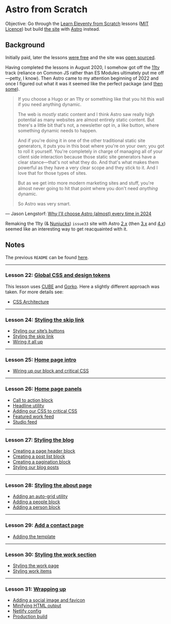 # Astro from Scratch

Objective: Go through the [Learn Eleventy from Scratch](https://learneleventyfromscratch.com/) lessons ([MIT Licence](https://github.com/Andy-set-studio/learneleventyfromscratch.com#licence-mit-licence)) but build [the site](https://issue33.com/) with [Astro](https://docs.astro.build/en/getting-started/) instead.

## Background

Initially paid, later the lessons [were free](https://twitter.com/piccalilli_/status/1404403153890578432) and the site was [open sourced](https://piccalil.li/blog/learn-eleventy-from-scratch-is-now-open-source/).

Having completed the lessons in August 2020, I somehow got off the [11ty](https://www.11ty.dev/) track (reliance on Common JS rather than ES Modules ultimately put me off—petty, I know). Then Astro came to my attention beginning of 2022 and once I figured out what it was it seemed like the perfect package (and [then some](https://twitter.com/NFS__21/status/1517377812298342400)).

> If you choose a Hugo or an 11ty or something like that you hit this wall if you need anything dynamic.
>
> The web is _mostly_ static content and I think Astro saw really high potential as many websites are almost entirely static content.
> But there's a little bit that's not, a newsletter opt in, a like button, where something dynamic needs to happen.
>
> And if you're doing it in one of the other traditional static site generators, it puts you in this boat where you're on your own; you got to roll it yourself.
> You're completely in charge of managing all of your client side interaction because those static site generators have a clear stance—that's not what they do.
> And that's what makes them powerful as they have a very clear scope and they stick to it. And I love that for those types of sites.
>
> But as we get into more modern marketing sites and stuff, you're almost never going to hit that point where you don't need _anything_ dynamic.
>
> So Astro was very smart.

— Jason Lengstorf: [Why I'll choose Astro (almost) every time in 2024](https://youtu.be/kssIEqSJeMI?t=46)

Remaking the 11ty (& [Nunjucks](https://mozilla.github.io/nunjucks/)) `issue33` site with Astro [2.x](https://github.com/withastro/astro/releases/tag/astro%402.0.0) (then [3.x](https://github.com/withastro/astro/releases/tag/astro%403.0.0) and [4.x](https://github.com/withastro/astro/releases/tag/astro%404.0.0)) seemed like an interesting way to get reacquainted with it.

## Notes

The previous `README` can be found [here](docs/v00/README.md).

---

### Lesson 22: [Global CSS and design tokens](https://learneleventyfromscratch.com/lesson/22.html)

This lesson uses [CUBE](https://cube.fyi/) and [Gorko](https://github.com/Andy-set-studio/gorko). Here a slightly different approach was taken. For more details see:

- [CSS Architecture](docs/css-architecture/index.md)

---

### Lesson 24: [Styling the skip link](https://learneleventyfromscratch.com/lesson/24.html)

- [Styling our site’s buttons](docs/24/index.md#styling-our-sites-buttons)
- [Styling the skip link](docs/24/index.md#styling-the-skip-link)
- [Wiring it all up](docs/24/index.md#wiring-it-all-up)

---

### Lesson 25: [Home page intro](https://learneleventyfromscratch.com/lesson/25.html)

- [Wiring up our block and critical CSS](docs/25/index.md#wiring-up-our-block-and-critical-css)

---

### Lesson 26: [Home page panels](https://learneleventyfromscratch.com/lesson/26.html)

- [Call to action block](docs/26/index.md#call-to-action-block)
- [Headline utility](docs/26/index.md#headline-utility)
- [Adding our CSS to critical CSS](docs/26/index.md#adding-our-css-to-critical-css)
- [Featured work feed](docs/26/index.md#featured-work-feed)
- [Studio feed](docs/26/index.md#studio-feed)

---

### Lesson 27: [Styling the blog](https://learneleventyfromscratch.com/lesson/27.html)

- [Creating a page header block](docs/27/index.md#creating-a-page-header-block)
- [Creating a post list block](docs/27/index.md#creating-a-post-list-block)
- [Creating a pagination block](docs/27/index.md#creating-a-pagination-block)
- [Styling our blog posts](docs/27/index.md#styling-our-blog-posts)

---

### Lesson 28: [Styling the about page](https://learneleventyfromscratch.com/lesson/28.html)

- [Adding an auto-grid utility](docs/28/index.md#adding-an-auto-grid-utility)
- [Adding a people block](docs/28/index.md#adding-a-people-block)
- [Adding a person block](docs/28/index.md#adding-a-person-block)

---

### Lesson 29: [Add a contact page](https://learneleventyfromscratch.com/lesson/29.html)

- [Adding the template](docs/29/index.md#adding-the-template)

---

### Lesson 30: [Styling the work section](https://learneleventyfromscratch.com/lesson/30.html)

- [Styling the work page](docs/30/index.md#styling-the-work-page)
- [Styling work items](docs/30/index.md#styling-work-items)

---

### Lesson 31: [Wrapping up](https://learneleventyfromscratch.com/lesson/31.html)

- [Adding a social image and favicon](docs/31/index.md#adding-a-social-image-and-favicon)
- [Minifying HTML output](docs/31/index.md#minifying-html-output)
- [Netlify config](docs/31/index.md#netlify-config)
- [Production build](docs/31/index.md#production-build)
